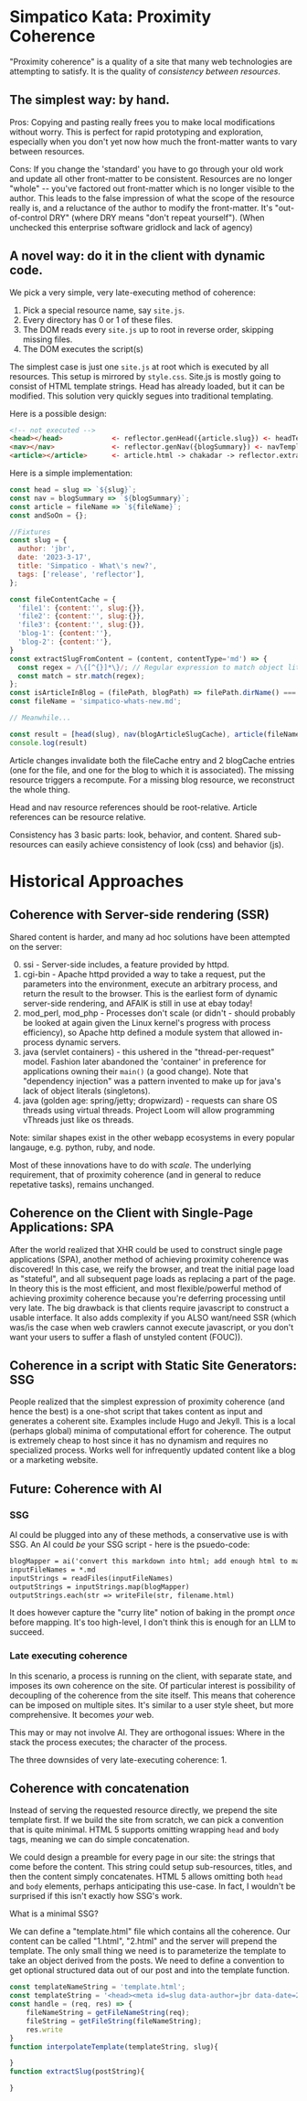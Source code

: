 <!--<!DOCTYPE html>
<head>
<title>Simpatico Kata: Proximity Coherence</title>
<link rel="stylesheet" href="/style.css">
<link id="favicon" rel="icon" type="image/svg+xml" href="data:image/svg+xml,
  <svg xmlns='http://www.w3.org/2000/svg' viewBox='0 0 1 1'>
    <rect width='1' height='1' fill='DodgerBlue' />
  </svg>"
/>
<link rel="stylesheet" href="./highlight.github.css">
<script type="module">
  import hljs from '/kata/highlight.min.js';
  import javascript from '/kata/highlight.javascript.min.js';
  hljs.registerLanguage('javascript', javascript);
  document.addEventListener('DOMContentLoaded', () => {
    document.querySelectorAll('pre code').forEach((el) => {
      hljs.highlightElement(el);
    });
  });
</script>
</head>-->

# Simpatico Kata: Proximity Coherence
"Proximity coherence" is a quality of a site that many web technologies are attempting to satisfy.
It is the quality of *consistency between resources*.

## The simplest way: by hand.

Pros: Copying and pasting really frees you to make local modifications without worry.
This is perfect for rapid prototyping and exploration, especially when you don't yet now how much the front-matter wants to vary between resources.

Cons: If you change the 'standard' you have to go through your old work and update all other front-matter to be consistent.
Resources are no longer "whole" -- you've factored out front-matter which is no longer visible to the author.
This leads to the false impression of what the scope of the resource really is, and a reluctance of the author to modify the front-matter. It's "out-of-control DRY" (where DRY means "don't repeat yourself").
(When unchecked this enterprise software gridlock and lack of agency)


## A novel way: do it in the client with dynamic code.
We pick a very simple, very late-executing method of coherence:
  1. Pick a special resource name, say `site.js`.
  1. Every directory has 0 or 1 of these files.
  1. The DOM reads every `site.js` up to root in reverse order, skipping missing files.
  1. The DOM executes the script(s)

The simplest case is just one `site.js` at root which is executed by all resources.
This setup is mirrored by `style.css`.
Site.js is mostly going to consist of HTML template strings.
Head has already loaded, but it can be modified.
This solution very quickly segues into traditional templating.

Here is a possible design:
```html
<!-- not executed -->
<head></head>            <- reflector.genHead({article.slug}) <- headTemplate
<nav></nav>              <- reflector.genNav({blogSummary}) <- navTemplate
<article></article>      <- article.html -> chakadar -> reflector.extractSlug(articleString) && reflector.blogSummary
```

Here is a simple implementation:
```js
const head = slug => `${slug}`;
const nav = blogSummary => `${blogSummary}`;
const article = fileName => `${fileName}`;
const andSoOn = {};

//Fixtures
const slug = {
  author: 'jbr',
  date: '2023-3-17',
  title: 'Simpatico - What\'s new?',
  tags: ['release', 'reflector'],
};

const fileContentCache = {
  'file1': {content:'', slug:{}},
  'file2': {content:'', slug:{}},
  'file3': {content:'', slug:{}},
  'blog-1': {content:''},
  'blog-2': {content:''},
}
const extractSlugFromContent = (content, contentType='md') => {
  const regex = /\{[^{}]*\}/; // Regular expression to match object literals
  const match = str.match(regex);
};
const isArticleInBlog = (filePath, blogPath) => filePath.dirName() === blogPath.dirName();
const fileName = 'simpatico-whats-new.md';

// Meanwhile...

const result = [head(slug), nav(blogArticleSlugCache), article(fileName)].join('\n');
console.log(result)
```

Article changes invalidate both the fileCache entry and 2 blogCache entries (one for the file, and one for the blog to which it is associated).
The missing resource triggers a recompute.
For a missing blog resource, we reconstruct the whole thing.

Head and nav resource references should be root-relative.
Article references can be resource relative.

Consistency has 3 basic parts: look, behavior, and content.
Shared sub-resources can easily achieve consistency of look (css) and behavior (js).

# Historical Approaches

## Coherence with Server-side rendering (SSR)
Shared content is harder, and many ad hoc solutions have been attempted on the server:

  0. ssi - Server-side includes, a feature provided by httpd.
  1. cgi-bin - Apache httpd provided a way to take a request, put the parameters into the environment, execute an arbitrary process, and return the result to the browser. This is the earliest form of dynamic server-side rendering, and AFAIK is still in use at ebay today!
  2. mod_perl, mod_php - Processes don't scale (or didn't - should probably be looked at again given the Linux kernel's progress with process efficiency), so Apache http defined a module system that allowed in-process dynamic servers.
  3. java (servlet containers) - this ushered in the "thread-per-request" model. Fashion later abandoned the 'container' in preference for applications owning their `main()` (a good change). Note that "dependency injection" was a pattern invented to make up for java's lack of object literals (singletons).
  4. java (golden age: spring/jetty; dropwizard) - requests can share OS threads using virtual threads. Project Loom will allow programming vThreads just like os threads.

Note: similar shapes exist in the other webapp ecosystems in every popular langauge, e.g. python, ruby, and node.

Most of these innovations have to do with *scale*.
The underlying requirement, that of proximity coherence (and in general to reduce repetative tasks), remains unchanged.

## Coherence on the Client with Single-Page Applications: SPA
After the world realized that XHR could be used to construct single page applications (SPA), another method of achieving proximity coherence was discovered!
In this case, we reify the browser, and treat the initial page load as "stateful", and all subsequent page loads as replacing a part of the page.
In theory this is the most efficient, and most flexible/powerful method of achieving proximity coherence because you're deferring processing until very late.
The big drawback is that clients require javascript to construct a usable interface.
It also adds complexity if you ALSO want/need SSR (which was/is the case when web crawlers cannot execute javascript, or you don't want your users to suffer a flash of unstyled content (FOUC)).

## Coherence in a script with Static Site Generators: SSG
People realized that the simplest expression of proximity coherence (and hence the best) is a one-shot script that takes content as input and generates a coherent site.
Examples include Hugo and Jekyll.
This is a local (perhaps global) minima of computational effort for coherence.
The output is extremely cheap to host since it has no dynamism and requires no specialized process.
Works well for infrequently updated content like a blog or a marketing website.

## Future: Coherence with AI

### SSG
AI could be plugged into any of these methods, a conservative use is with SSG.
An AI could *be* your SSG script - here is the psuedo-code:

```html
blogMapper = ai('convert this markdown into html; add enough html to make the output look like part of a very cool looking blog')
inputFileNames = *.md
inputStrings = readFiles(inputFileNames)
outputStrings = inputStrings.map(blogMapper)
outputStrings.each(str => writeFile(str, filename.html)
```
It does however capture the "curry lite" notion of baking in the prompt *once* before mapping.
It's too high-level, I don't think this is enough for an LLM to succeed.

### Late executing coherence
In this scenario, a process is running on the client, with separate state, and imposes its own coherence on the site.
Of particular interest is possibility of decoupling of the coherence from the site itself.
This means that coherence can be imposed on multiple sites.
It's similar to a user style sheet, but more comprehensive.
It becomes *your* web.

This may or may not involve AI. They are orthogonal issues: Where in the stack the process executes; the character of the process.

The three downsides of very late-executing coherence:
   1.

## Coherence with concatenation
Instead of serving the requested resource directly, we prepend the site template first.
If we build the site from scratch, we can pick a convention that is quite minimal.
HTML 5 supports omitting wrapping `head` and `body` tags, meaning we can do simple concatenation.

We could design a preamble for every page in our site: the strings that come before the content.
This string could setup sub-resources, titles, and then the content simply concatenates.
HTML 5 allows omitting both `head` and `body` elements, perhaps anticipating this use-case.
In fact, I wouldn't be surprised if this isn't exactly how SSG's work.

What is a minimal SSG?

We can define a "template.html" file which contains all the coherence.
Our content can be called "1.html", "2.html" and the server will prepend the template.
The only small thing we need is to parameterize the template to take an object derived from the posts.
We need to define a convention to get optional structured data out of our post and into the template function.

```js
const templateNameString = 'template.html';
const templateString = '<head><meta id=slug data-author=jbr data-date=2023-3-27 tags="nice"'
const handle = (req, res) => {
    fileNameString = getFileNameString(req);
    fileString = getFileString(fileNameString);
    res.write
}
function interpolateTemplate(templateString, slug){

}
function extractSlug(postString){

}
```

